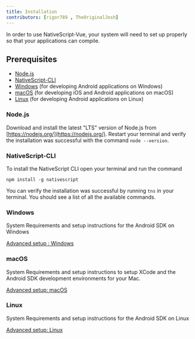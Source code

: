 ```yaml
---
title: Installation
contributors: [rigor789 , TheOriginalJosh]
---
```


In order to use NativeScript-Vue, your system will need to set up properly
so that your applications can compile.

## Prerequisites

- [Node.js](#nodejs)
- [NativeScript-CLI](#nativescript-cli)
- [Windows](#windows) (for developing Android applications on Windows)
- [macOS](#macos) (for developing iOS and Android applications on macOS)
- [Linux](#macos) (for developing Android applications on Linux)

### Node.js

Download and install the latest "LTS" version of Node.js from [https://nodejs.org/](https://nodejs.org/). Restart your terminal and verify the installation was successful with the command `node --version`.

### NativeScript-CLI

To install the NativeScript CLI open your terminal and run the command

```shell
npm install -g nativescript
```

You can verify the installation was successful by running `tns` in your terminal. You should see a list of all the available commands.


### Windows

System Requirements and setup instructions for the Android SDK on Windows

[Advanced setup : Windows](https://docs.nativescript.org/start/ns-setup-win)

### macOS

System Requirements and setup instructions to setup XCode and the Android SDK development environments for your Mac.

[Advanced setup: macOS](https://docs.nativescript.org/start/ns-setup-os-x)

### Linux

System Requirements and setup instructions for the Android SDK on Linux

[Advanced setup: Linux](https://docs.nativescript.org/start/ns-setup-linux)

